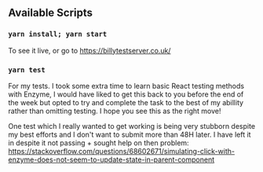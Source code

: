 ## Available Scripts

### `yarn install; yarn start`

To see it live, or go to https://billytestserver.co.uk/

### `yarn test`

For my tests.
I took some extra time to learn basic React testing methods with Enzyme, I would have liked to get this back
to you before the end of the week but opted to try and complete the task to the best of my abillity rather than
omitting testing. I hope you see this as the right move!

One test which I really wanted to get working is being very stubborn despite my best efforts and I don't 
want to submit more than 48H later. I have left it in despite it not passing + sought help on then problem:
https://stackoverflow.com/questions/68602671/simulating-click-with-enzyme-does-not-seem-to-update-state-in-parent-component
